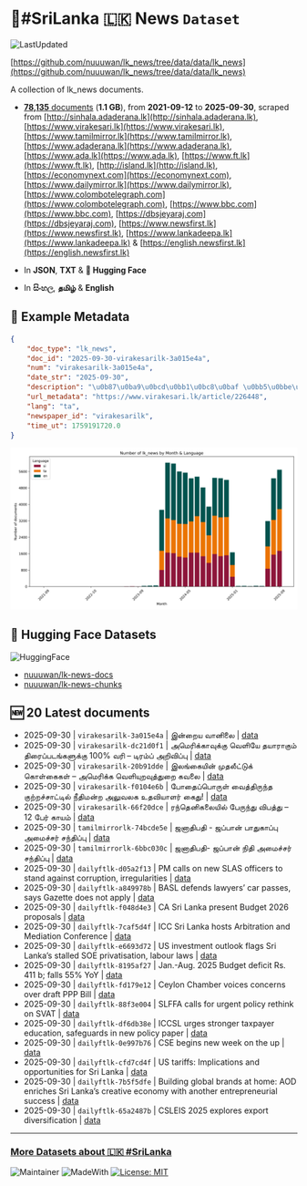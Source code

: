 # 📄#SriLanka 🇱🇰 News `Dataset`

![LastUpdated](https://img.shields.io/badge/last_updated-2025--09--30_06:42:19-green)

[https://github.com/nuuuwan/lk_news/tree/data/data/lk_news](https://github.com/nuuuwan/lk_news/tree/data/data/lk_news)

A collection of lk_news documents.

- [**78,135** documents](https://github.com/nuuuwan/lk_news/tree/data/data/lk_news) (**1.1 GB**), from **2021-09-12** to **2025-09-30**, scraped from [http://sinhala.adaderana.lk](http://sinhala.adaderana.lk), [https://www.virakesari.lk](https://www.virakesari.lk), [https://www.tamilmirror.lk](https://www.tamilmirror.lk), [https://www.adaderana.lk](https://www.adaderana.lk), [https://www.ada.lk](https://www.ada.lk), [https://www.ft.lk](https://www.ft.lk), [http://island.lk](http://island.lk), [https://economynext.com](https://economynext.com), [https://www.dailymirror.lk](https://www.dailymirror.lk), [https://www.colombotelegraph.com](https://www.colombotelegraph.com), [https://www.bbc.com](https://www.bbc.com), [https://dbsjeyaraj.com](https://dbsjeyaraj.com), [https://www.newsfirst.lk](https://www.newsfirst.lk), [https://www.lankadeepa.lk](https://www.lankadeepa.lk) & [https://english.newsfirst.lk](https://english.newsfirst.lk)

- In **JSON**, **TXT** & **🤗 Hugging Face**

- In **සිංහල**, **தமிழ்** & **English**

## 📝 Example Metadata

```json
{
    "doc_type": "lk_news",
    "doc_id": "2025-09-30-virakesarilk-3a015e4a",
    "num": "virakesarilk-3a015e4a",
    "date_str": "2025-09-30",
    "description": "\u0b87\u0ba9\u0bcd\u0bb1\u0bc8\u0baf \u0bb5\u0bbe\u0ba9\u0bbf\u0bb2\u0bc8",
    "url_metadata": "https://www.virakesari.lk/article/226448",
    "lang": "ta",
    "newspaper_id": "virakesarilk",
    "time_ut": 1759191720.0
}
```

![Chart](https://raw.githubusercontent.com/nuuuwan/lk_news/refs/heads/data/data/lk_news/docs_by_month_and_lang.png)

## 🤗 Hugging Face Datasets

![HuggingFace](https://img.shields.io/badge/-HuggingFace-FDEE21?style=for-the-badge&logo=HuggingFace)

- [nuuuwan/lk-news-docs](https://huggingface.co/datasets/nuuuwan/lk-news-docs)
- [nuuuwan/lk-news-chunks](https://huggingface.co/datasets/nuuuwan/lk-news-chunks)

## 🆕 20 Latest documents

- 2025-09-30 | `virakesarilk-3a015e4a` | இன்றைய வானிலை | [data](https://github.com/nuuuwan/lk_news/tree/data/data/lk_news/2020s/2025/2025-09-30-virakesarilk-3a015e4a)
- 2025-09-30 | `virakesarilk-dc21d0f1` | அமெரிக்காவுக்கு வெளியே தயாராகும் திரைப்படங்களுக்கு 100% வரி – டிரம்ப் அறிவிப்பு | [data](https://github.com/nuuuwan/lk_news/tree/data/data/lk_news/2020s/2025/2025-09-30-virakesarilk-dc21d0f1)
- 2025-09-30 | `virakesarilk-20b91dde` | இலங்கையின் முதலீட்டுக் கொள்கைகள் – அமெரிக்க வெளியுறவுத்துறை கவலை | [data](https://github.com/nuuuwan/lk_news/tree/data/data/lk_news/2020s/2025/2025-09-30-virakesarilk-20b91dde)
- 2025-09-30 | `virakesarilk-f0104e6b` | போதைப்பொருள் வைத்திருந்த குற்றச்சாட்டில் நீதிமன்ற அலுவலக உதவியாளர் கைது! | [data](https://github.com/nuuuwan/lk_news/tree/data/data/lk_news/2020s/2025/2025-09-30-virakesarilk-f0104e6b)
- 2025-09-30 | `virakesarilk-66f20dce` | ரந்தெனிகலையில் பேருந்து விபத்து – 12 பேர் காயம் | [data](https://github.com/nuuuwan/lk_news/tree/data/data/lk_news/2020s/2025/2025-09-30-virakesarilk-66f20dce)
- 2025-09-30 | `tamilmirrorlk-74bcde5e` | ஜனாதிபதி - ஜப்பான் பாதுகாப்பு அமைச்சர் சந்திப்பு | [data](https://github.com/nuuuwan/lk_news/tree/data/data/lk_news/2020s/2025/2025-09-30-tamilmirrorlk-74bcde5e)
- 2025-09-30 | `tamilmirrorlk-6bbc030c` | ஜனாதிபதி- ஜப்பான் நிதி அமைச்சர் சந்திப்பு | [data](https://github.com/nuuuwan/lk_news/tree/data/data/lk_news/2020s/2025/2025-09-30-tamilmirrorlk-6bbc030c)
- 2025-09-30 | `dailyftlk-d05a2f13` | PM calls on new SLAS officers to stand against corruption, irregularities | [data](https://github.com/nuuuwan/lk_news/tree/data/data/lk_news/2020s/2025/2025-09-30-dailyftlk-d05a2f13)
- 2025-09-30 | `dailyftlk-a849978b` | BASL defends lawyers’ car passes, says Gazette does not apply | [data](https://github.com/nuuuwan/lk_news/tree/data/data/lk_news/2020s/2025/2025-09-30-dailyftlk-a849978b)
- 2025-09-30 | `dailyftlk-f048d4e3` | CA Sri Lanka present Budget 2026 proposals | [data](https://github.com/nuuuwan/lk_news/tree/data/data/lk_news/2020s/2025/2025-09-30-dailyftlk-f048d4e3)
- 2025-09-30 | `dailyftlk-7caf5d4f` | ICC Sri Lanka hosts Arbitration and Mediation Conference | [data](https://github.com/nuuuwan/lk_news/tree/data/data/lk_news/2020s/2025/2025-09-30-dailyftlk-7caf5d4f)
- 2025-09-30 | `dailyftlk-e6693d72` | US investment outlook flags Sri Lanka’s stalled SOE privatisation, labour laws | [data](https://github.com/nuuuwan/lk_news/tree/data/data/lk_news/2020s/2025/2025-09-30-dailyftlk-e6693d72)
- 2025-09-30 | `dailyftlk-8195af27` | Jan.-Aug. 2025 Budget deficit Rs. 411 b; falls 55% YoY | [data](https://github.com/nuuuwan/lk_news/tree/data/data/lk_news/2020s/2025/2025-09-30-dailyftlk-8195af27)
- 2025-09-30 | `dailyftlk-fd179e12` | Ceylon Chamber voices concerns over draft PPP Bill | [data](https://github.com/nuuuwan/lk_news/tree/data/data/lk_news/2020s/2025/2025-09-30-dailyftlk-fd179e12)
- 2025-09-30 | `dailyftlk-88f3e004` | SLFFA calls for urgent policy rethink on SVAT | [data](https://github.com/nuuuwan/lk_news/tree/data/data/lk_news/2020s/2025/2025-09-30-dailyftlk-88f3e004)
- 2025-09-30 | `dailyftlk-df6db38e` | ICCSL urges stronger taxpayer education, safeguards in new policy paper | [data](https://github.com/nuuuwan/lk_news/tree/data/data/lk_news/2020s/2025/2025-09-30-dailyftlk-df6db38e)
- 2025-09-30 | `dailyftlk-0e997b76` | CSE begins new week on the up | [data](https://github.com/nuuuwan/lk_news/tree/data/data/lk_news/2020s/2025/2025-09-30-dailyftlk-0e997b76)
- 2025-09-30 | `dailyftlk-cfd7cd4f` | US tariffs: Implications and opportunities for Sri Lanka | [data](https://github.com/nuuuwan/lk_news/tree/data/data/lk_news/2020s/2025/2025-09-30-dailyftlk-cfd7cd4f)
- 2025-09-30 | `dailyftlk-7b5f5dfe` | Building global brands at home: AOD enriches Sri Lanka’s creative economy with another entrepreneurial success | [data](https://github.com/nuuuwan/lk_news/tree/data/data/lk_news/2020s/2025/2025-09-30-dailyftlk-7b5f5dfe)
- 2025-09-30 | `dailyftlk-65a2487b` | CSLEIS 2025 explores export diversification | [data](https://github.com/nuuuwan/lk_news/tree/data/data/lk_news/2020s/2025/2025-09-30-dailyftlk-65a2487b)

---

### [More Datasets about 🇱🇰 #SriLanka](https://github.com/nuuuwan/lk_datasets)

![Maintainer](https://img.shields.io/badge/maintainer-nuuuwan-red)
![MadeWith](https://img.shields.io/badge/made_with-python-blue)
[![License: MIT](https://img.shields.io/badge/License-MIT-yellow.svg)](https://opensource.org/licenses/MIT)
